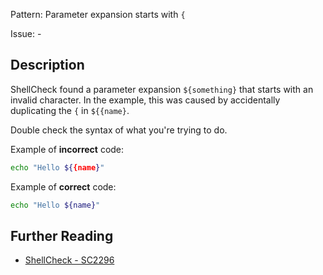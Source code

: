Pattern: Parameter expansion starts with `{`

Issue: -

## Description

ShellCheck found a parameter expansion `${something}` that starts with an invalid character. In the example, this was caused by accidentally duplicating the `{` in `${{name}`.

Double check the syntax of what you're trying to do.

Example of **incorrect** code:

```sh
echo "Hello ${{name}"
```

Example of **correct** code:

```sh
echo "Hello ${name}"
```

## Further Reading

* [ShellCheck - SC2296](https://github.com/koalaman/shellcheck/wiki/SC2296)
